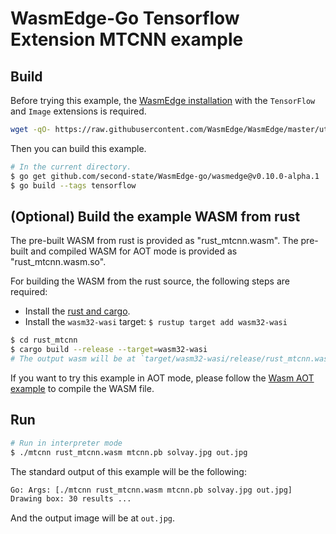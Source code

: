 # WasmEdge-Go Tensorflow Extension MTCNN example

## Build

Before trying this example, the [WasmEdge installation](https://wasmedge.org/book/en/start/install.html) with the `TensorFlow` and `Image` extensions is required.

```bash
wget -qO- https://raw.githubusercontent.com/WasmEdge/WasmEdge/master/utils/install.sh | bash -s -- -e all -v 0.10.0-alpha.1
```

Then you can build this example.

```bash
# In the current directory.
$ go get github.com/second-state/WasmEdge-go/wasmedge@v0.10.0-alpha.1
$ go build --tags tensorflow
```

## (Optional) Build the example WASM from rust

The pre-built WASM from rust is provided as "rust_mtcnn.wasm".
The pre-built and compiled WASM for AOT mode is provided as "rust_mtcnn.wasm.so".

For building the WASM from the rust source, the following steps are required:

* Install the [rust and cargo](https://www.rust-lang.org/tools/install).
* Install the `wasm32-wasi` target: `$ rustup target add wasm32-wasi`

```bash
$ cd rust_mtcnn
$ cargo build --release --target=wasm32-wasi
# The output wasm will be at `target/wasm32-wasi/release/rust_mtcnn.wasm`.
```

If you want to try this example in AOT mode, please follow the [Wasm AOT example](https://github.com/second-state/WasmEdge-go-examples/tree/master/go_WasmAOT) to compile the WASM file.

## Run

```bash
# Run in interpreter mode
$ ./mtcnn rust_mtcnn.wasm mtcnn.pb solvay.jpg out.jpg
```

The standard output of this example will be the following:

```bash
Go: Args: [./mtcnn rust_mtcnn.wasm mtcnn.pb solvay.jpg out.jpg]
Drawing box: 30 results ...
```

And the output image will be at `out.jpg`.
